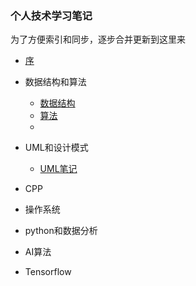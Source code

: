 
### 个人技术学习笔记
为了方便索引和同步，逐步合并更新到这里来

* [序](README.md)
* 数据结构和算法
    * [数据结构](datastructure_and_algorithm/data_sturcture.md)
    * [算法](datastructure_and_algorithm/algorithm.md)
    * 
* UML和设计模式

    * [UML笔记](UML_and_Design_Pattern/UML.md)

* CPP

* 操作系统

* python和数据分析

* AI算法

* Tensorflow

